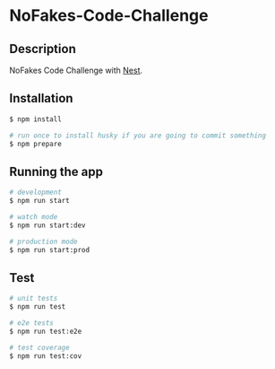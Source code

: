 # NoFakes-Code-Challenge

## Description

NoFakes Code Challenge with [Nest](https://github.com/nestjs/nest).

## Installation

```bash
$ npm install
```

```bash
# run once to install husky if you are going to commit something 
$ npm prepare
```

## Running the app

```bash
# development
$ npm run start

# watch mode
$ npm run start:dev

# production mode
$ npm run start:prod
```

## Test

```bash
# unit tests
$ npm run test

# e2e tests
$ npm run test:e2e

# test coverage
$ npm run test:cov
```
